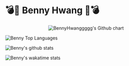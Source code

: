 # :bomb::tennis: Benny Hwang :tennis::bomb:

<!--
**Bennyhwanggggg/Bennyhwanggggg** is a ✨ _special_ ✨ repository because its `README.md` (this file) appears on your GitHub profile.

Here are some ideas to get you started:

- 🔭 I’m currently working on ...
- 🌱 I’m currently learning ...
- 👯 I’m looking to collaborate on ...
- 🤔 I’m looking for help with ...
- 💬 Ask me about ...
- 📫 How to reach me: ...
- 😄 Pronouns: ...
- ⚡ Fun fact: ...
-->

<div align = "center">

<img src="https://ghchart.rshah.org/Bennyhwanggggg" alt="BennyHwanggggg's Github chart" />

</div>

![Benny Top Languages](https://github-readme-stats.vercel.app/api/top-langs/?username=bennyhwanggggg&count_private=true&theme=dark&show_icons=true) 

![Benny's github stats](https://github-readme-stats.vercel.app/api?username=bennyhwanggggg&count_private=true&theme=dark&show_icons=true)

![Benny's wakatime stats](https://github-readme-stats.vercel.app/api/wakatime?username=bennyhwanggggg)

